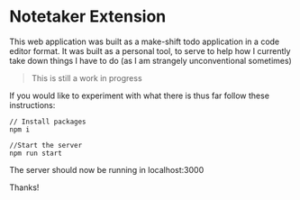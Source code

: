 # Notetaker Extension
This web application was built as a make-shift todo application in a code editor format. 
It was built as a personal tool, to serve to help how I currently take down things I have to do (as I am strangely unconventional sometimes)
> This is still a work in progress

If you would like to experiment with what there is thus far follow these instructions:
```
// Install packages
npm i

//Start the server
npm run start
```
The server should now be running in localhost:3000

Thanks!
